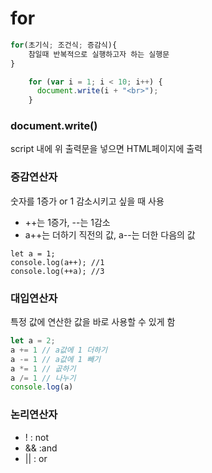 for
====

```js
for(초기식; 조건식; 증감식){
    참일때 반복적으로 실행하고자 하는 실행문
}
```

```js
    for (var i = 1; i < 10; i++) {
      document.write(i + "<br>");
    }
```

<h3>document.write()</h3>

script 내에 위 출력문을 넣으면 HTML페이지에 출력

<h3>증감연산자 </h3>

숫자를 1증가 or 1 감소시키고 싶을 때 사용 

- ++는 1증가, --는 1감소
- a++는 더하기 직전의 값, a--는 더한 다음의 값
```
let a = 1;
console.log(a++); //1
console.log(++a); //3
```

<h3>대입연산자</h3>

특정 값에 연산한 값을 바로 사용할 수 있게 함

```js
let a = 2;
a += 1 // a값에 1 더하기 
a -= 1 // a값에 1 빼기 
a *= 1 // 곲하기
a /= 1 // 나누기
console.log(a)
```

<h3>논리연산자</h3>

- ! : not
- && :and 
- || : or 